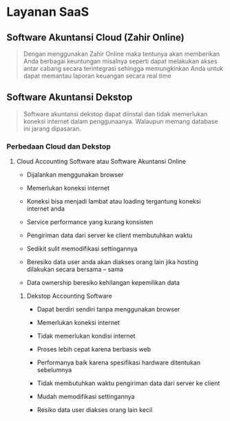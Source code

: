 # Layanan SaaS
## Software Akuntansi Cloud (Zahir Online)
  > Dengan menggunakan Zahir Online maka tentunya akan memberikan Anda berbagai keuntungan misalnya seperti dapat melakukan akses antar cabang secara terintegrasi sehingga memungkinkan Anda untuk dapat memantau laporan keuangan secara real time

## Software Akuntansi Dekstop 
  > Software akuntansi dekstop dapat diinstal dan tidak memerlukan koneksi internet dalam penggunaanya. Walaupun memang database ini jarang dipasaran.
  
### Perbedaan Cloud dan Dekstop
<ol><li type='1'>Cloud Accounting Software atau Software Akuntansi Online</li></ul>
  <ul><li>Dijalankan menggunakan browser</li></ul>
  <ul><li>Memerlukan koneksi internet</li></ul>
  <ul><li>Koneksi bisa menjadi lambat atau loading tergantung koneksi internet anda</li></ul>
  <ul><li>Service performance yang kurang konsisten</li></ul>
  <ul><li>Pengiriman data dari server ke client membutuhkan waktu</li></ul>
  <ul><li>Sedikit sulit memodifikasi settingannya</li></ul>
  <ul><li>Beresiko data user anda akan diakses orang lain jika hosting dilakukan secara bersama – sama</li></ul>
  <ul><li>Data ownership beresiko kehilangan kepemilikan data</li></ul>
<ol><li type='1'>Dekstop Accounting Software</li></ul>
  <ul><li>Dapat berdiri sendiri tanpa menggunakan browser</li></ul>
  <ul><li>Memerlukan koneksi internet</li></ul>
  <ul><li>Tidak memerlukan kondisi internet</li></ul>
  <ul><li>Proses lebih cepat karena berbasis web</li></ul>
  <ul><li>Performanya baik karena spesifikasi hardware ditentukan sebelumnya</li></ul>
  <ul><li>Tidak membutuhkan waktu pengiriman data dari server ke client</li></ul>
  <ul><li>Mudah memodifikasi settingannya</li></ul>
  <ul><li>Resiko data user diakses orang lain kecil</li></ul>

